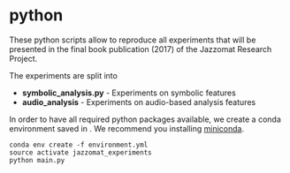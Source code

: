 # python
These python scripts allow to reproduce all experiments that will be presented in the final book publication (2017) of the Jazzomat Research Project.

The experiments are split into
* **symbolic_analysis.py** - Experiments on symbolic features
* **audio_analysis** - Experiments on audio-based analysis features

In order to have all required python packages available, we create a conda environment saved in .
We recommend you installing [miniconda](https://conda.io/miniconda.html).

    conda env create -f environment.yml
    source activate jazzomat_experiments
    python main.py
